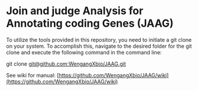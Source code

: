 # Join and judge Analysis for Annotating coding Genes (JAAG)

To utilize the tools provided in this repository, you need to initiate a git clone on your system. To accomplish this, navigate to the desired folder for the git clone and execute the following command in the command line:

git clone [git@github.com:WengangXbio/JAAG.git](https://github.com/WengangXbio/JAAG.git)

See wiki for manual: [https://github.com/WengangXbio/JAAG/wiki](https://github.com/WengangXbio/JAAG/wiki)
